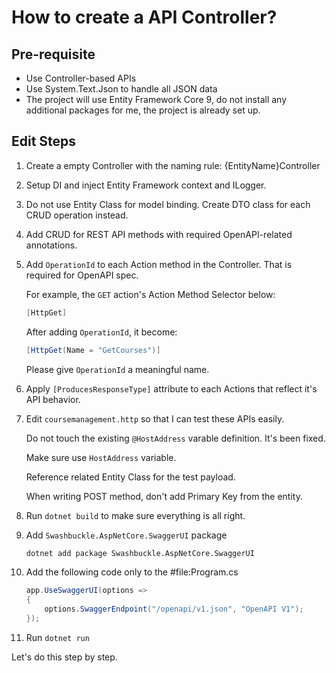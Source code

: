 # How to create a API Controller?

## Pre-requisite

- Use Controller-based APIs
- Use System.Text.Json to handle all JSON data
- The project will use Entity Framework Core 9, do not install any additional packages for me, the project is already set up.

## Edit Steps

1. Create a empty Controller with the naming rule: {EntityName}Controller

2. Setup DI and inject Entity Framework context and ILogger<T>.

3. Do not use Entity Class for model binding. Create DTO class for each CRUD operation instead.

4. Add CRUD for REST API methods with required OpenAPI-related annotations.

5. Add `OperationId` to each Action method in the Controller. That is required for OpenAPI spec.

    For example, the `GET` action's Action Method Selector below:

    ```cs
    [HttpGet]
    ```

    After adding `OperationId`, it become:

    ```cs
    [HttpGet(Name = "GetCourses")]
    ```

    Please give `OperationId` a meaningful name.

6. Apply `[ProducesResponseType]` attribute to each Actions that reflect it's API behavior.

7. Edit `coursemanagement.http` so that I can test these APIs easily.

    Do not touch the existing `@HostAddress` varable definition. It's been fixed.

    Make sure use `HostAddress` variable.

    Reference related Entity Class for the test payload.

    When writing POST method, don't add Primary Key from the entity.

8. Run `dotnet build` to make sure everything is all right.

9.  Add `Swashbuckle.AspNetCore.SwaggerUI` package

    ```sh
    dotnet add package Swashbuckle.AspNetCore.SwaggerUI
    ```

10. Add the following code only to the #file:Program.cs

    ```cs
    app.UseSwaggerUI(options =>
    {
        options.SwaggerEndpoint("/openapi/v1.json", "OpenAPI V1");
    });
    ```

11. Run `dotnet run`

Let's do this step by step.
